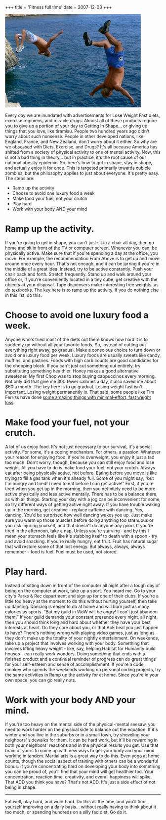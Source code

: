 +++
title = 'Fitness full time'
date = 2007-12-03
+++

<img src="./crazyflip.jpg" alt="A photo of people flipping into water" class="photo" />

Every day we are inundated with advertisements for Lose Weight Fast diets, exercise regimens, and miracle drugs. Almost all of these products require you to give up a portion of your day to Getting In Shape... or giving up things that you love, like tiramisu. People two hundred years ago didn't worry about such nonsense. People in other developed nations, like England, France, and New Zealand, don't worry about it either. So why are we obsessed with Diets, Exercise, and Drugs? It's all because America has shifted from a society of physical activity to one of mental activity. Now, this is not a bad thing in theory... but in practice, it's the root cause of our national obesity epidemic. So, here's how to get in shape, stay in shape, and actually enjoy it for once. This is targeted primarily towards cubicle zombies, but the philosophy applies to just about everyone. It's pretty easy. The steps are:

- Ramp up the activity
- Choose to avoid one luxury food a week
- Make food your fuel, not your crutch
- Play hard
- Work with your body AND your mind

# Ramp up the activity.

If you're going to get in shape, you can't just sit in a chair all day, then go home and sit in front of the TV or computer screen. Whenever you can, be physically active. Make sure that if you're spending a day at the office, you move. For example, the recommendation From Above is to get up and move around once every hour. That's not enough, and it can be jarring if you're in the middle of a great idea. Instead, try to be active constantly. Push your chair back and forth. Stretch frequently. Stand up and walk around your office or, if you're conveniently located in a tiny cube, get creative with the objects at your disposal. Tape dispensers make interesting free weights, as do textbooks. The key here is to ramp up the activity. If you do nothing else in this list, do this.

# Choose to avoid one luxury food a week.

Anyone who's tried most of the diets out there knows how hard it is to suddenly go without all your favorite foods. So, instead of cutting out everything right away, go gradual. Make a conscious choice to turn down or avoid one luxury food per week. Luxury foods are usually sweets like candy, muffins, and pastries. Foods with high carb counts are good candidates for the chopping block. If you can't just cut something out entirely, try substituting something healthier. Honey makes a good alternative sweetener. My first Chop was to stop buying cappuccinos every morning. Not only did that give me 300 fewer calories a day, it also saved me about $60 a month. The key here is to go gradual. Losing weight fast isn't important. Losing weight permanently is. That said, some people like Tim Ferriss have done [some amazing things with minimal-effort, fast weight loss](http://www.fourhourworkweek.com/blog/2007/04/06/how-to-lose-20-lbs-of-fat-in-30-days-without-doing-any-exercise/).

# Make food your fuel, not your crutch.

A lot of us enjoy food. It's not just necessary to our survival, it's a social activity. For some, it's a coping mechanism. For others, a passion. Whatever your reason for enjoying food, if you're overweight, you enjoy it just a tad too much. Don't worry, though, because you can still enjoy food and lose weight. All you have to do is make food your fuel, not your crutch. Always eat after being physically active, not before. Eating before you move is like trying to fill a gas tank when it's already full. Some of you might say, “but I'm hungry and tired! I need to eat before I can get active!” First, if you're tired when you get up in the morning, then you definitely need to be more active physically and less active mentally. There has to be a balance there, as with all things. Starting your day with a jog can be inconvenient for some, so try different ways of getting active right away. If you have trouble waking up in the morning, get creative - replace caffeine with dancing. Yes, dancing. You'd be surprised how well dancing wakes you up. Just make sure you warm up those muscles before doing anything too strenuous or you risk injuring yourself, and that doesn't do anyone any good. If you're tired in the afternoon, take a nap. Unless you're starving - and by this I mean your stomach feels like it's stabbing itself to death with a spoon - try and avoid snacking. If you're really hungry, eat fruit. Fruit has natural sugar that will restore some of that lost energy. But always, always, always remember - food is fuel. Fuel must be used, not stored.

# Play hard.

Instead of sitting down in front of the computer all night after a tough day of being on the computer at work, take up a sport. You heard me. Go to your city's Parks & Rec department and sign up for one of their clubs. If you're a little too heavy at the moment to do this without hurting yourself, then take up dancing. Dancing is easier to do at home and will burn just as many calories as sports. “But my guild in WoW will be angry! I can't just abandon them!” If your guild demands your constant presence every night, all night, then you should think long and hard about whether they have your best interests at heart. Do they care about you, or that AoE heal you just happen to have? There's nothing wrong with playing video games, just as long as they don't make up the totality of your nightly entertainment. On weekends, take up a project that involves working with your body. Something that involves lifting heavy weight - like, say, helping Habitat for Humanity build houses - can really work wonders. Doing something that ends with a finished product and a continual reminder of progress can do great things for your self-esteem and sense of accomplishment. If you're a code monkey who spends the weekends working on personal coding projects, try the same activities in Ramp up the activity for at home. Since you're in your own space, you can go really nuts.

# Work with your body AND your mind.

If you're too heavy on the mental side of the physical-mental seesaw, you need to work harder on the physical side to balance out the equation. If it's winter and you live in the suburbs or in a small town, try shoveling your neighbors' sidewalks for them. It can be hard work, but it'll be rewarding in both your neighbors' reactions and in the physical results you get. Use that brain of yours to come up with new ways to get your body and your mind working in tandem. Martial arts is a great way to do this. Even yoga at home counts, though the social aspect of training with others can be a wonderful bonus. If you're concentrating hard on developing your body into something you can be proud of, you'll find that your mind will get healthier too. Your concentration, reaction time, creativity, and overall happiness will spike. That ADD you think you have? That's not ADD. It's just a side effect of not being in shape.

---

Eat well, play hard, and work hard. Do this all the time, and you'll find yourself improving on a daily basis... without really having to think about it too much, or spending hundreds on a silly fad diet. Go do it.
